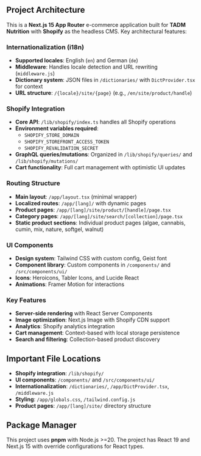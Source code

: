 ## Project Architecture

This is a **Next.js 15 App Router** e-commerce application built for **TADM Nutrition** with **Shopify** as the headless CMS. Key architectural features:

### Internationalization (i18n)
- **Supported locales**: English (`en`) and German (`de`)
- **Middleware**: Handles locale detection and URL rewriting (`middleware.js`)
- **Dictionary system**: JSON files in `/dictionaries/` with `DictProvider.tsx` for context
- **URL structure**: `/{locale}/site/{page}` (e.g., `/en/site/product/handle`)

### Shopify Integration
- **Core API**: `/lib/shopify/index.ts` handles all Shopify operations
- **Environment variables required**: 
  - `SHOPIFY_STORE_DOMAIN`
  - `SHOPIFY_STOREFRONT_ACCESS_TOKEN`
  - `SHOPIFY_REVALIDATION_SECRET`
- **GraphQL queries/mutations**: Organized in `/lib/shopify/queries/` and `/lib/shopify/mutations/`
- **Cart functionality**: Full cart management with optimistic UI updates

### Routing Structure
- **Main layout**: `/app/layout.tsx` (minimal wrapper)
- **Localized routes**: `/app/[lang]/` with dynamic pages
- **Product pages**: `/app/[lang]/site/product/[handle]/page.tsx`
- **Category pages**: `/app/[lang]/site/search/[collection]/page.tsx`
- **Static product sections**: Individual product pages (algae, cannabis, cumin, mix, nature, softgel, walnut)

### UI Components
- **Design system**: Tailwind CSS with custom config, Geist font
- **Component library**: Custom components in `/components/` and `/src/components/ui/`
- **Icons**: Heroicons, Tabler Icons, and Lucide React
- **Animations**: Framer Motion for interactions

### Key Features
- **Server-side rendering** with React Server Components
- **Image optimization**: Next.js Image with Shopify CDN support
- **Analytics**: Shopify analytics integration
- **Cart management**: Context-based with local storage persistence
- **Search and filtering**: Collection-based product discovery

## Important File Locations

- **Shopify integration**: `/lib/shopify/`
- **UI components**: `/components/` and `/src/components/ui/`
- **Internationalization**: `/dictionaries/`, `/app/DictProvider.tsx`, `/middleware.js`
- **Styling**: `/app/globals.css`, `/tailwind.config.js`
- **Product pages**: `/app/[lang]/site/` directory structure

## Package Manager

This project uses **pnpm** with Node.js >=20. The project has React 19 and Next.js 15 with override configurations for React types.